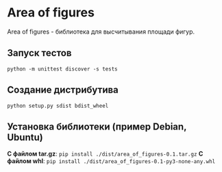 # Area of figures

Area of figures - библиотека для высчитывания площади фигур.

## Запуск тестов

`python -m unittest discover -s tests`

## Создание дистрибутива

`python setup.py sdist bdist_wheel`

## Установка библиотеки (пример Debian, Ubuntu)

**С файлом tar.gz**: `pip install ./dist/area_of_figures-0.1.tar.gz`
**С файлом whl**: `pip install ./dist/area_of_figures-0.1-py3-none-any.whl`